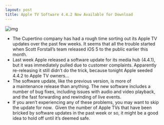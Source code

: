 ```yaml
---
layout: post
title: Apple TV Software 4.4.2 Now Available for Download
---
```

![img](http://media.idownloadblog.com/wp-content/uploads/2011/10/apple-tv-software-update.jpg)
* The Cupertino company has had a rough time sorting out its Apple TV updates over the past few weeks. It seems that all the trouble started when Scott Forstall’s team released iOS 5 to the public earlier this month.
* Last week Apple released a software update for its media hub (4.4.1), but it was immediately pulled due to customer complaints. Apparently re-releasing it still didn’t do the trick, because tonight Apple seeded 4.4.2 to Apple TV owners…
* The software update, like the previous version, is more of a maintenance release than anything. The new software includes a number of bug fixes, including issues with audio and video playback, and the fast forwarding and rewinding of live events.
* If you aren’t experiencing any of these problems, you may want to skip the update for now.  Given the number of Apple TVs that have been bricked by software updates in the past week or so, it might be a good idea to hold off until it’s deemed safe.

